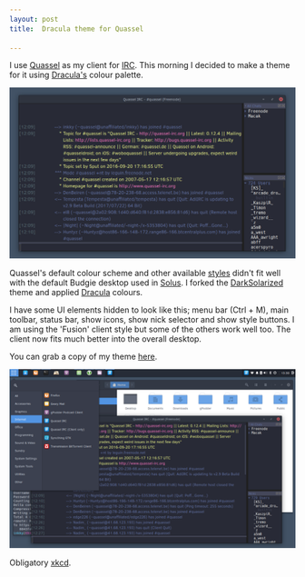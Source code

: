 ```yaml
---
layout: post
title:  Dracula theme for Quassel

---
```


I use [Quassel](http://www.quassel-irc.org/) as my client for [IRC](https://en.wikipedia.org/wiki/Internet_Relay_Chat). This morning I decided to make a theme for it using [Dracula's](https://draculatheme.com/) colour palette.

![Theme screenshot window](/img/2017-07-22-screenshot.png)

Quassel's default colour scheme and other available [styles](http://bugs.quassel-irc.org/projects/quassel-irc/wiki/Stylesheet_Gallery) didn't fit well with the default Budgie desktop used in [Solus](https://solus-project.com/). I forked the [DarkSolarized](https://gist.github.com/Zren/e91ad5197f9d6b6d410f) theme and applied [Dracula](https://github.com/dracula/dracula-theme) colours.

I have some UI elements hidden to look like this; menu bar (Ctrl + M), main toolbar, status bar, show icons, show nick selector and show style buttons. I am using the 'Fusion' client style but some of the others work well too. The client now fits much better into the overall desktop.

You can grab a copy of my theme [here](https://github.com/iinkky/Dracula-Quassel-Theme/blob/master/Dracula.qss).

![Theme screenshot full](/img/2017-07-22-screenshot-full.png)

Obligatory [xkcd](https://xkcd.com/1782/).

